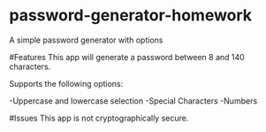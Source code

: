 # password-generator-homework
A simple password generator with options

#Features
This app will generate a password between 8 and 140 characters.


Supports the following options:

  -Uppercase and lowercase selection
  -Special Characters 
  -Numbers

#Issues
This app is not cryptographically secure.
